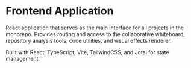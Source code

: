 # Frontend Application

React application that serves as the main interface for all projects in the monorepo. Provides routing and access to the collaborative whiteboard, repository analysis tools, code utilities, and visual effects renderer.

Built with React, TypeScript, Vite, TailwindCSS, and Jotai for state management.
